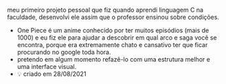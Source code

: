 meu primeiro projeto pessoal que fiz quando aprendi linguagem C na faculdade, desenvolvi ele assim que o professor ensinou sobre condições.
- One Piece é um anime conhecido por ter muitos episódios (mais de 1000) e eu fiz ele para ajudar a descobrir em qual arco e saga você se encontra, porque era extremamente chato e cansativo ter que ficar procurando no google toda hora.
- pretendo em algum momento refazê-lo com uma estrutura melhor e uma interface visual.
- 💡 criado em 28/08/2021
